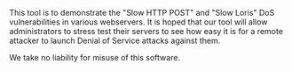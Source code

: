 This tool is to demonstrate the "Slow HTTP POST" and "Slow Loris" DoS vulnerabilities in various webservers. It is hoped that our tool will allow administrators to stress test their servers to see how easy it is for a remote attacker to launch Denial of Service attacks against them.

We take no liability for misuse of this software.